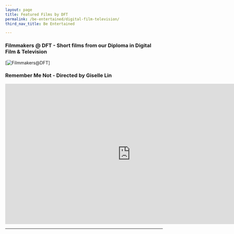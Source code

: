 ```yaml
---
layout: page
title: Featured Films by DFT
permalink: /be-entertained/digital-film-television/
third_nav_title: Be Entertained

---
```

### Filmmakers @ DFT - Short films from our Diploma in Digital Film & Television ###
[![Filmmakers@DFT]({{site.baseurl}}/images/DFTBanner.jpg)]

### Remember Me Not - Directed by Giselle Lin

<div class="bp-youtube">
    <iframe width="800" height="450" style="display:block;margin-left:auto;margin-right:auto;" src="https://www.viddsee.com/player/uaf1f" frameborder="0" allow="accelerometer; autoplay; encrypted-media; gyroscope; picture-in-picture" allowfullscreen></iframe>
</div>

---
